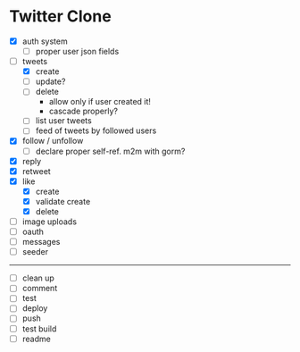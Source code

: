 # Twitter Clone

- [x] auth system
  - [ ] proper user json fields
- [ ] tweets
  - [x] create
  - [ ] update?
  - [ ] delete 
    - allow only if user created it!
    - cascade properly?
  - [ ] list user tweets
  - [ ] feed of tweets by followed users
- [x] follow / unfollow
  - [ ] declare proper self-ref. m2m with gorm?
- [x] reply
- [x] retweet
- [x] like 
  - [x] create
  - [x] validate create
  - [x] delete
- [ ] image uploads
- [ ] oauth
- [ ] messages
- [ ] seeder
----
- [ ] clean up
- [ ] comment
- [ ] test 
- [ ] deploy
- [ ] push
- [ ] test build
- [ ] readme